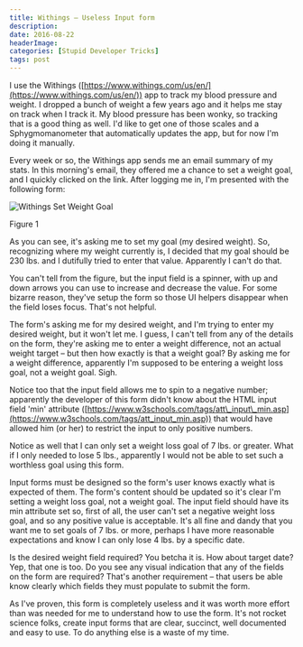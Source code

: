 ```yaml
---
title: Withings – Useless Input form
description: 
date: 2016-08-22
headerImage: 
categories: [Stupid Developer Tricks]
tags: post
---
```


I use the Withings ([https://www.withings.com/us/en/](https://www.withings.com/us/en/)) app to track my blood pressure and weight. I dropped a bunch of weight a few years ago and it helps me stay on track when I track it. My blood pressure has been wonky, so tracking that is a good thing as well. I'd like to get one of those scales and a Sphygmomanometer that automatically updates the app, but for now I'm doing it manually.

Every week or so, the Withings app sends me an email summary of my stats. In this morning's email, they offered me a chance to set a weight goal, and I quickly clicked on the link. After logging me in, I'm presented with the following form:

![Withings Set Weight Goal](/images/2016/withings-weight-goal.png)

Figure 1

As you can see, it's asking me to set my goal (my desired weight). So, recognizing where my weight currently is, I decided that my goal should be 230 lbs. and I dutifully tried to enter that value. Apparently I can't do that.

You can't tell from the figure, but the input field is a spinner, with up and down arrows you can use to increase and decrease the value. For some bizarre reason, they've setup the form so those UI helpers disappear when the field loses focus. That's not helpful.

The form's asking me for my desired weight, and I'm trying to enter my desired weight, but it won't let me. I guess, I can't tell from any of the details on the form, they're asking me to enter a weight difference, not an actual weight target – but then how exactly is that a weight goal? By asking me for a weight difference, apparently I'm supposed to be entering a weight loss goal, not a weight goal. Sigh.

Notice too that the input field allows me to spin to a negative number; apparently the developer of this form didn't know about the HTML input field 'min' attribute ([https://www.w3schools.com/tags/att\_input\_min.asp](https://www.w3schools.com/tags/att_input_min.asp)) that would have allowed him (or her) to restrict the input to only positive numbers.

Notice as well that I can only set a weight loss goal of 7 lbs. or greater. What if I only needed to lose 5 lbs., apparently I would not be able to set such a worthless goal using this form.

Input forms must be designed so the form's user knows exactly what is expected of them. The form's content should be updated so it's clear I'm setting a weight loss goal, not a weight goal. The input field should have its min attribute set so, first of all, the user can't set a negative weight loss goal, and so any positive value is acceptable. It's all fine and dandy that you want me to set goals of 7 lbs. or more, perhaps I have more reasonable expectations and know I can only lose 4 lbs. by a specific date.

Is the desired weight field required? You betcha it is. How about target date? Yep, that one is too. Do you see any visual indication that any of the fields on the form are required? That's another requirement – that users be able know clearly which fields they must populate to submit the form.

As I've proven, this form is completely useless and it was worth more effort than was needed for me to understand how to use the form. It's not rocket science folks, create input forms that are clear, succinct, well documented and easy to use. To do anything else is a waste of my time.